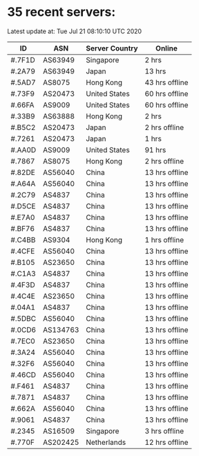 # 35 recent servers:

Latest update at: Tue Jul 21 08:10:10 UTC 2020

| ID | ASN | Server Country | Online |
| -- | --- | -------------- | ------ |
| #.7F1D | AS63949 | Singapore | 2 hrs |
| #.2A79 | AS63949 | Japan | 13 hrs |
| #.5AD7 | AS8075 | Hong Kong | 43 hrs offline |
| #.73F9 | AS20473 | United States | 60 hrs offline |
| #.66FA | AS9009 | United States | 60 hrs offline |
| #.33B9 | AS63888 | Hong Kong | 2 hrs |
| #.B5C2 | AS20473 | Japan | 2 hrs offline |
| #.7261 | AS20473 | Japan | 1 hrs |
| #.AA0D | AS9009 | United States | 91 hrs |
| #.7867 | AS8075 | Hong Kong | 2 hrs offline |
| #.82DE | AS56040 | China | 13 hrs offline |
| #.A64A | AS56040 | China | 13 hrs offline |
| #.2C79 | AS4837 | China | 13 hrs offline |
| #.D5CE | AS4837 | China | 13 hrs offline |
| #.E7A0 | AS4837 | China | 13 hrs offline |
| #.BF76 | AS4837 | China | 13 hrs offline |
| #.C4BB | AS9304 | Hong Kong | 1 hrs offline |
| #.4CFE | AS56040 | China | 13 hrs offline |
| #.B105 | AS23650 | China | 13 hrs offline |
| #.C1A3 | AS4837 | China | 13 hrs offline |
| #.4F3D | AS4837 | China | 13 hrs offline |
| #.4C4E | AS23650 | China | 13 hrs offline |
| #.04A1 | AS4837 | China | 13 hrs offline |
| #.5DBC | AS56040 | China | 13 hrs offline |
| #.0CD6 | AS134763 | China | 13 hrs offline |
| #.7EC0 | AS23650 | China | 13 hrs offline |
| #.3A24 | AS56040 | China | 13 hrs offline |
| #.32F6 | AS56040 | China | 13 hrs offline |
| #.46CD | AS56040 | China | 13 hrs offline |
| #.F461 | AS4837 | China | 13 hrs offline |
| #.7871 | AS4837 | China | 13 hrs offline |
| #.662A | AS56040 | China | 13 hrs offline |
| #.9061 | AS4837 | China | 13 hrs offline |
| #.2345 | AS16509 | Singapore | 3 hrs offline |
| #.770F | AS202425 | Netherlands | 12 hrs offline |

